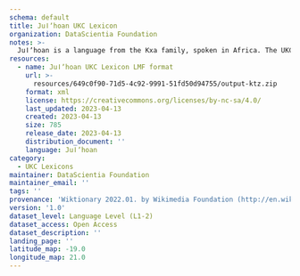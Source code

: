 ```yaml
---
schema: default
title: Juǀʼhoan UKC Lexicon
organization: DataScientia Foundation
notes: >-
  Juǀʼhoan is a language from the Kxa family, spoken in Africa. The UKC Lexicon of Juǀʼhoan is represented as a lexico-semantic network. It consists of words, word senses, synsets, as well as sense-level and synset-level relationships.
resources:
  - name: Juǀʼhoan UKC Lexicon LMF format
    url: >-
      resources/649c0f90-71d5-4c92-9991-51fd50d94755/output-ktz.zip
    format: xml
    license: https://creativecommons.org/licenses/by-nc-sa/4.0/
    last_updated: 2023-04-13
    created: 2023-04-13
    size: 785
    release_date: 2023-04-13
    distribution_document: ''
    language: Juǀʼhoan
category:
  - UKC Lexicons
maintainer: DataScientia Foundation
maintainer_email: ''
tags: ''
provenance: 'Wiktionary 2022.01. by Wikimedia Foundation (http://en.wiktionary.org); Princeton WordNet 2.1 by Princeton University (https://wordnet.princeton.edu)'
version: '1.0'
dataset_level: Language Level (L1-2)
dataset_access: Open Access
dataset_description: ''
landing_page: ''
latitude_map: -19.0
longitude_map: 21.0
---
```

